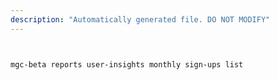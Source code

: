 ```yaml
---
description: "Automatically generated file. DO NOT MODIFY"
---
```


```bash


mgc-beta reports user-insights monthly sign-ups list

```